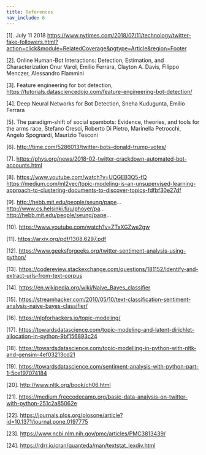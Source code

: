 ```yaml
---
title: References
nav_include: 6
---
```


[1]. July 11 2018 https://www.nytimes.com/2018/07/11/technology/twitter-fake-followers.html?action=click&module=RelatedCoverage&pgtype=Article&region=Footer

[2]. Online Human-Bot Interactions: Detection, Estimation, and Characterization Onur Varol, Emilio Ferrara, Clayton A. Davis, Filippo Menczer, Alessandro Flammini

[3]. Feature engineering for bot detection, https://tutorials.datasciencedojo.com/feature-engineering-bot-detection/

[4]. Deep Neural Networks for Bot Detection, Sneha Kudugunta, Emilio Ferrara

[5]. The paradigm-shift of social spambots: Evidence, theories, and tools for the arms race, Stefano Cresci, Roberto Di Pietro, Marinella Petrocchi, Angelo Spognardi, Maurizio Tesconi

[6]. http://time.com/5286013/twitter-bots-donald-trump-votes/

[7]. https://phys.org/news/2018-02-twitter-crackdown-automated-bot-accounts.html

[8]. https://www.youtube.com/watch?v=UQGEB3Q5-fQ https://medium.com/ml2vec/topic-modeling-is-an-unsupervised-learning-approach-to-clustering-documents-to-discover-topics-fdfbf30e27df

[9]. http://hebb.mit.edu/people/seung/pape... http://www.cs.helsinki.fi/u/phoyer/pa... http://hebb.mit.edu/people/seung/pape...

[10]. https://www.youtube.com/watch?v=ZTxXGZwe2gw

[11]. https://arxiv.org/pdf/1308.6297.pdf

[12]. https://www.geeksforgeeks.org/twitter-sentiment-analysis-using-python/

[13]. https://codereview.stackexchange.com/questions/181152/identify-and-extract-urls-from-text-corpus

[14]. https://en.wikipedia.org/wiki/Naive_Bayes_classifier

[15]. https://streamhacker.com/2010/05/10/text-classification-sentiment-analysis-naive-bayes-classifier/

[16]. https://nlpforhackers.io/topic-modeling/

[17]. https://towardsdatascience.com/topic-modeling-and-latent-dirichlet-allocation-in-python-9bf156893c24

[18]. https://towardsdatascience.com/topic-modelling-in-python-with-nltk-and-gensim-4ef03213cd21

[19]. https://towardsdatascience.com/sentiment-analysis-with-python-part-1-5ce197074184

[20]. http://www.nltk.org/book/ch06.html

[21]. https://medium.freecodecamp.org/basic-data-analysis-on-twitter-with-python-251c2a85062e

[22]. https://journals.plos.org/plosone/article?id=10.1371/journal.pone.0197775

[23]. https://www.ncbi.nlm.nih.gov/pmc/articles/PMC3813439/

[24]. https://rdrr.io/cran/quanteda/man/textstat_lexdiv.html
